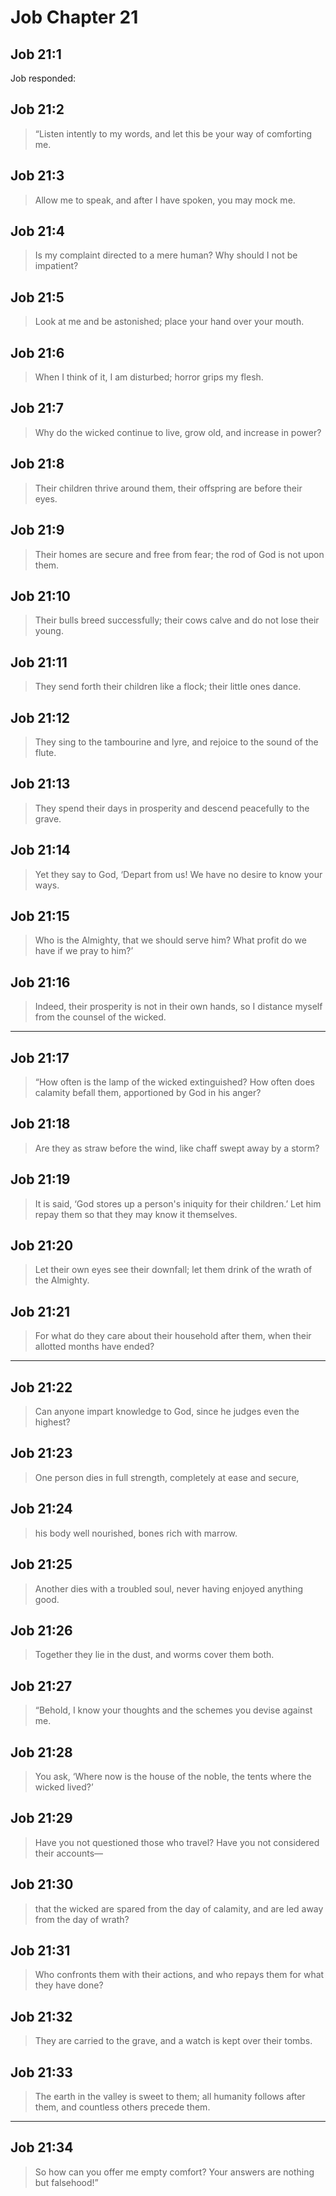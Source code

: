 # Job Chapter 21

## Job 21:1

Job responded:

## Job 21:2

> “Listen intently to my words,
> and let this be your way of comforting me.

## Job 21:3

> Allow me to speak,
> and after I have spoken, you may mock me.

## Job 21:4

> Is my complaint directed to a mere human?
> Why should I not be impatient?

## Job 21:5

> Look at me and be astonished;
> place your hand over your mouth.

## Job 21:6

> When I think of it, I am disturbed;
> horror grips my flesh.

## Job 21:7

> Why do the wicked continue to live,
> grow old, and increase in power?

## Job 21:8

> Their children thrive around them,
> their offspring are before their eyes.

## Job 21:9

> Their homes are secure and free from fear;
> the rod of God is not upon them.

## Job 21:10

> Their bulls breed successfully;
> their cows calve and do not lose their young.

## Job 21:11

> They send forth their children like a flock;
> their little ones dance.

## Job 21:12

> They sing to the tambourine and lyre,
> and rejoice to the sound of the flute.

## Job 21:13

> They spend their days in prosperity
> and descend peacefully to the grave.

## Job 21:14

> Yet they say to God, ‘Depart from us!
> We have no desire to know your ways.

## Job 21:15

> Who is the Almighty, that we should serve him?
> What profit do we have if we pray to him?’

## Job 21:16

> Indeed, their prosperity is not in their own hands,
> so I distance myself from the counsel of the wicked.

---

## Job 21:17

> “How often is the lamp of the wicked extinguished?
> How often does calamity befall them,
> apportioned by God in his anger?

## Job 21:18

> Are they as straw before the wind,
> like chaff swept away by a storm?

## Job 21:19

> It is said, ‘God stores up a person's iniquity for their children.’
> Let him repay them so that they may know it themselves.

## Job 21:20

> Let their own eyes see their downfall;
> let them drink of the wrath of the Almighty.

## Job 21:21

> For what do they care about their household after them,
> when their allotted months have ended?

---

## Job 21:22

> Can anyone impart knowledge to God,
> since he judges even the highest?

## Job 21:23

> One person dies in full strength,
> completely at ease and secure,

## Job 21:24

> his body well nourished,
> bones rich with marrow.

## Job 21:25

> Another dies with a troubled soul,
> never having enjoyed anything good.

## Job 21:26

> Together they lie in the dust,
> and worms cover them both.

## Job 21:27

> “Behold, I know your thoughts
> and the schemes you devise against me.

## Job 21:28

> You ask, ‘Where now is the house of the noble,
> the tents where the wicked lived?’

## Job 21:29

> Have you not questioned those who travel?
> Have you not considered their accounts—

## Job 21:30

> that the wicked are spared from the day of calamity,
> and are led away from the day of wrath?

## Job 21:31

> Who confronts them with their actions,
> and who repays them for what they have done?

## Job 21:32

> They are carried to the grave,
> and a watch is kept over their tombs.

## Job 21:33

> The earth in the valley is sweet to them;
> all humanity follows after them,
> and countless others precede them.

---

## Job 21:34

> So how can you offer me empty comfort?
> Your answers are nothing but falsehood!”
